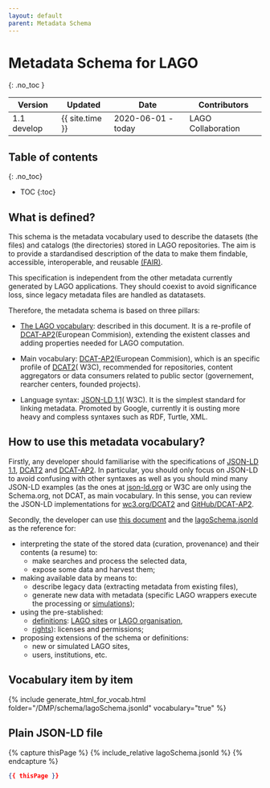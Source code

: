 ```yaml
---
layout: default
parent: Metadata Schema
---
```


# Metadata Schema for LAGO
{: .no_toc }

|Version| Updated | Date |Contributors|
|-------|---------|------|------------|
| 1.1 develop | {{ site.time }} | 2020-06-01 - today | LAGO Collaboration |

## Table of contents
{: .no_toc}

- TOC
{:toc}

## What is defined?

This schema is the metadata vocabulary used to describe the datasets (the files) and catalogs (the directories) stored in LAGO repositories. The aim is to provide a stardandised description of the data to make them findable, accessible, interoperable, and reusable [(FAIR)](https://www.go-fair.org/fair-principles/). 

This specification is independent from the other metadata currently generated by LAGO applications. They should coexist to avoid significance loss, since legacy metadata files are handled as datatasets. 

Therefore, the metadata schema is based on three pillars:

- [The LAGO vocabulary](./lagoSchema.jsonld): described in this document. It is a re-profile of [DCAT-AP2](https://joinup.ec.europa.eu/collection/semantic-interoperability-community-semic/solution/dcat-application-profile-data-portals-europe)(European Commision), extending the existent classes and adding properties needed for LAGO computation.

- Main vocabulary: [DCAT-AP2](https://joinup.ec.europa.eu/collection/semantic-interoperability-community-semic/solution/dcat-application-profile-data-portals-europe)(European Commision), which is an specific profile of [DCAT2](https://www.w3.org/TR/vocab-dcat-2/)( W3C), recommended for repositories, content aggregators or data consumers related to public sector (governement, rearcher centers, founded projects).

- Language syntax: [JSON-LD 1.1](https://json-ld.org/spec/latest/json-ld/)( W3C). It is the simplest standard for linking metadata. Promoted by Google, currently it is ousting more heavy and compless syntaxes such as RDF, Turtle, XML.  


## How to use this metadata vocabulary?

Firstly, any developer should familiarise with the specifications of [JSON-LD 1.1](https://json-ld.org/spec/latest/json-ld/), [DCAT2](https://www.w3.org/TR/vocab-dcat-2/) and [DCAT-AP2](https://joinup.ec.europa.eu/collection/semantic-interoperability-community-semic/solution/dcat-application-profile-data-portals-europe).  In particular, you should only focus on JSON-LD to avoid confusing with other syntaxes as well as you should mind many JSON-LD examples (as the ones at [json-ld.org](https://json-ld.org/) or W3C are only using the Schema.org, not DCAT, as main vocabulary. In this sense, you can review the JSON-LD implementations for [wc3.org/DCAT2](https://www.w3.org/ns/dcat2.jsonld) and [GitHub/DCAT-AP2](https://github.com/SEMICeu/DCAT-AP/tree/master/releases).

Secondly, the developer can use [this document](./lagoSchema.md) and the [lagoSchema.jsonld](./lagoSchema.jsonld) as the reference for:
- interpreting the state of the stored data (curation, provenance) and their contents (a resume) to:
    - make searches and process the selected data, 
    - expose some data and harvest them;
- making available data by means to: 
    - describe legacy data (extracting metadata from existing files),
    - generate new data with metadata (specific LAGO wrappers execute the processing or [simulations](examples/sims/simulationExample.md));
- using the pre-stablished:
    - [definitions](/defs/index.md): [LAGO sites](/defs/lagoSites.md) or [LAGO organisation](/defs/lagoOrganisation.md),
    - [rights](/rights/index.md)): licenses and permissions;
- proposing extensions of the schema or definitions:
    - new or simulated LAGO sites,
    - users, institutions, etc.


## Vocabulary item by item

{% include generate_html_for_vocab.html folder="/DMP/schema/lagoSchema.jsonld" vocabulary="true" %}


## Plain JSON-LD file

{% capture thisPage %}
    {% include_relative lagoSchema.jsonld %}
{% endcapture %}
```json
{{ thisPage }}
```


